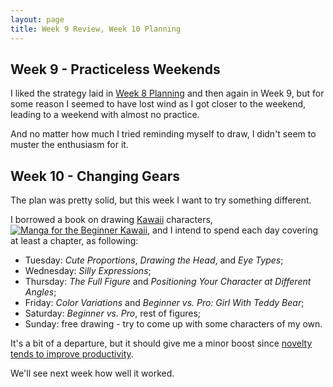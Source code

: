 ```yaml
---
layout: page
title: Week 9 Review, Week 10 Planning
---
```


## Week 9 - Practiceless Weekends

I liked the strategy laid in [Week 8 Planning](/2017/week_8_planning)
and then again in Week 9, but for some reason I seemed to have lost
wind as I got closer to the weekend, leading to a weekend with
almost no practice.

And no matter how much I tried reminding myself to draw,
I didn't seem to muster the enthusiasm for it.

## Week 10 - Changing Gears

The plan was pretty solid, but this week I want to try something
different.

I borrowed a book on drawing [Kawaii] characters,
[![Manga for the Beginner Kawaii](https://images-na.ssl-images-amazon.com/images/I/51nOK0c3wTL.jpg)][book],
and I intend to spend each day covering at least a chapter, as following:

* Tuesday: *Cute Proportions*, *Drawing the Head*, and *Eye Types*;
* Wednesday: *Silly Expressions*;
* Thursday: *The Full Figure* and *Positioning Your Character at Different Angles*;
* Friday: *Color Variations* and *Beginner vs. Pro: Girl With Teddy Bear*;
* Saturday: *Beginner vs. Pro*, rest of figures;
* Sunday: free drawing - try to come up with some characters of my own.

It's a bit of a departure, but it should give me a minor
boost since [novelty tends to improve productivity][novelty].

We'll see next week how well it worked.

[Kawaii]: https://en.wikipedia.org/wiki/Kawaii
[book]: https://www.amazon.com/Manga-Beginner-Kawaii-Supercute-Characters/dp/082300662X/
[novelty]: https://en.wikipedia.org/wiki/Novelty_effect